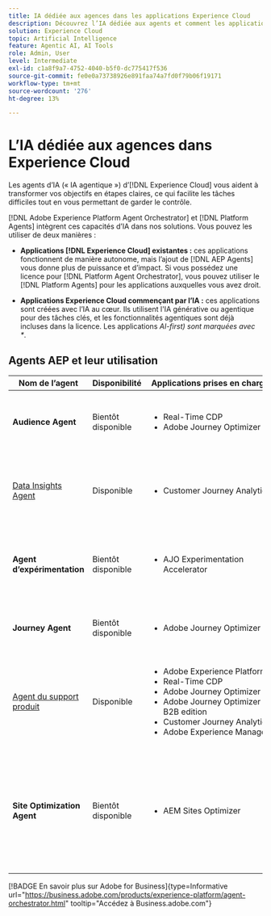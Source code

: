 ```yaml
---
title: IA dédiée aux agences dans les applications Experience Cloud
description: Découvrez l’IA dédiée aux agents et comment les applications Experience Cloud utilisent le framework agentic d’Adobe.
solution: Experience Cloud
topic: Artificial Intelligence
feature: Agentic AI, AI Tools
role: Admin, User
level: Intermediate
exl-id: c1a8f9a7-4752-4040-b5f0-dc775417f536
source-git-commit: fe0e0a73738926e891faa74a7fd0f79b06f19171
workflow-type: tm+mt
source-wordcount: '276'
ht-degree: 13%

---
```


# L’IA dédiée aux agences dans Experience Cloud

Les agents d’IA (« IA agentique ») d’[!DNL Experience Cloud] vous aident à transformer vos objectifs en étapes claires, ce qui facilite les tâches difficiles tout en vous permettant de garder le contrôle.

[!DNL Adobe Experience Platform Agent Orchestrator] et [!DNL Platform Agents] intègrent ces capacités d’IA dans nos solutions. Vous pouvez les utiliser de deux manières :

* **Applications [!DNL Experience Cloud] existantes :** ces applications fonctionnent de manière autonome, mais l’ajout de [!DNL AEP Agents] vous donne plus de puissance et d’impact. Si vous possédez une licence pour [!DNL Platform Agent Orchestrator], vous pouvez utiliser le [!DNL Platform Agents] pour les applications auxquelles vous avez droit.

* **Applications Experience Cloud commençant par l’IA :** ces applications sont créées avec l’IA au cœur. Ils utilisent l&#39;IA générative ou agentique pour des tâches clés, et les fonctionnalités agentiques sont déjà incluses dans la licence. Les applications _AI-first) sont marquées avec *_.

## Agents AEP et leur utilisation

| Nom de l’agent | Disponibilité | Applications prises en charge | Fonctionnalités |
|---|----------|------------|----------|
| **Audience Agent** | Bientôt disponible | <ul><li>Real-Time CDP</li><li>Adobe Journey Optimizer</li></ul> | Créez et optimisez des audiences à l’aide d’invites en langage naturel. |
| [Data Insights Agent](https://experienceleague.adobe.com/fr/docs/analytics-platform/using/cja-overview/cja-b2c-overview/data-analysis-ai) | Disponible | <ul><li>Customer Journey Analytics</li></ul> | Répondez aux questions sur les données et créez des visualisations dans Analysis Workspace. |
| **Agent d’expérimentation** | Bientôt disponible | <ul><li>AJO Experimentation Accelerator</li></ul> | Automatisez l’analyse pour identifier les expériences et les opportunités de croissance.* |
| **Journey Agent** | Bientôt disponible | <ul><li>Adobe Journey Optimizer</li></ul> | Créez, analysez et optimisez des parcours client à grande échelle. |
| [Agent du support produit](https://experienceleague.adobe.com/fr/docs/experience-platform/ai-assistant/new-features/customer-support) | Disponible | <ul><li>Adobe Experience Platform</li><li>Real-Time CDP</li><li>Adobe Journey Optimizer</li><li>Adobe Journey Optimizer B2B edition</li><li>Customer Journey Analytics</li><li>Adobe Experience Manager</li></ul> | Résolvez les problèmes, créez des tickets d’assistance et suivez la progression avec l’assistant AI. |
| **Site Optimization Agent** | Bientôt disponible | <ul><li>AEM Sites Optimizer</li></ul> | Utilise l’IA générative pour rechercher et lancer des améliorations de site web qui augmentent le trafic, l’engagement et les résultats commerciaux globaux.* |



[!BADGE En savoir plus sur Adobe for Business]{type=Informative url="https://business.adobe.com/products/experience-platform/agent-orchestrator.html" tooltip="Accédez à Business.adobe.com"}

<!-- 
* [Product Support Agent](https://experienceleague.adobe.com/fr/docs/experience-platform/ai-assistant/new-features/customer-support) is a self-serve debugging and troubleshooting capability of [!UICONTROL AI Assistant] that you can use for Experience Platform features and applications. Troubleshoot support issues without leaving your workflows, create customer support tickets, and track case progress using AI Assistant.
* [Data Insights Agent](https://experienceleague.adobe.com/fr/docs/analytics-platform/using/cja-overview/cja-b2c-overview/data-analysis-ai) is accessible from the AI Assistant in Customer Journey Analytics. It is a generative AI conversation agent that quickly and efficiently answers questions about your data. It builds relevant visualizations in Analysis Workspace using components from your data view and using your actual data. -->








